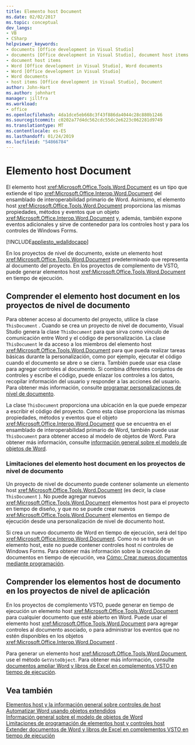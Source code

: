 ```yaml
---
title: Elemento host Document
ms.date: 02/02/2017
ms.topic: conceptual
dev_langs:
- VB
- CSharp
helpviewer_keywords:
- documents [Office development in Visual Studio]
- documents [Office development in Visual Studio], document host items
- document host items
- Word [Office development in Visual Studio], Word documents
- Word [Office development in Visual Studio]
- Word documents
- host items [Office development in Visual Studio], Document
author: John-Hart
ms.author: johnhart
manager: jillfra
ms.workload:
- office
ms.openlocfilehash: 4da1dce5eb668c3f43f886da4044c28c880b1246
ms.sourcegitcommit: c0202a77d4dc562cdc55dc2e6223c062281d9749
ms.translationtype: MT
ms.contentlocale: es-ES
ms.lasthandoff: 01/24/2019
ms.locfileid: "54866784"
---
```

# <a name="document-host-item"></a>Elemento host Document
  El elemento host <xref:Microsoft.Office.Tools.Word.Document> es un tipo que extiende el tipo <xref:Microsoft.Office.Interop.Word.Document> del ensamblado de interoperabilidad primario de Word. Asimismo, el elemento host <xref:Microsoft.Office.Tools.Word.Document> proporciona las mismas propiedades, métodos y eventos que un objeto <xref:Microsoft.Office.Interop.Word.Document> y, además, también expone eventos adicionales y sirve de contenedor para los controles host y para los controles de Windows Forms.  
  
 [!INCLUDE[appliesto_wdalldocapp](../vsto/includes/appliesto-wdalldocapp-md.md)]  
  
 En los proyectos de nivel de documento, existe un elemento host <xref:Microsoft.Office.Tools.Word.Document> predeterminado que representa al documento del proyecto. En los proyectos de complemento de VSTO, puede generar elementos host <xref:Microsoft.Office.Tools.Word.Document> en tiempo de ejecución.  
  
## <a name="understand-the-document-host-item-in-document-level-projects"></a>Comprender el elemento host document en los proyectos de nivel de documento  
 Para obtener acceso al documento del proyecto, utilice la clase `ThisDocument` . Cuando se crea un proyecto de nivel de documento, Visual Studio genera la clase `ThisDocument` para que sirva como vínculo de comunicación entre Word y el código de personalización. La clase `ThisDocument` le da acceso a los miembros del elemento host <xref:Microsoft.Office.Tools.Word.Document> para que pueda realizar tareas básicas durante la personalización, como por ejemplo, ejecutar el código cuando el documento se abre o se cierra. También puede usar esa clase para agregar controles al documento. Si combina diferentes conjuntos de controles y escribe el código, puede enlazar los controles a los datos, recopilar información del usuario y responder a las acciones del usuario. Para obtener más información, consulte [programar personalizaciones de nivel de documento](../vsto/programming-document-level-customizations.md).  
  
 La clase `ThisDocument` proporciona una ubicación en la que puede empezar a escribir el código del proyecto. Como esta clase proporciona las mismas propiedades, métodos y eventos que el objeto <xref:Microsoft.Office.Interop.Word.Document> que se encuentra en el ensamblado de interoperabilidad primario de Word, también puede usar `ThisDocument` para obtener acceso al modelo de objetos de Word. Para obtener más información, consulte [información general sobre el modelo de objetos de Word](../vsto/word-object-model-overview.md).  
  
### <a name="limitations-of-the-document-host-item-in-document-level-projects"></a>Limitaciones del elemento host document en los proyectos de nivel de documento  
 Un proyecto de nivel de documento puede contener solamente un elemento host <xref:Microsoft.Office.Tools.Word.Document> (es decir, la clase `ThisDocument` ). No puede agregar nuevos <xref:Microsoft.Office.Tools.Word.Document> elementos host para el proyecto en tiempo de diseño, y que no se puede crear nuevos <xref:Microsoft.Office.Tools.Word.Document> elementos en tiempo de ejecución desde una personalización de nivel de documento host.  
  
 Si crea un nuevo documento de Word en tiempo de ejecución, será del tipo <xref:Microsoft.Office.Interop.Word.Document>. Como no se trata de un elemento host, este no puede contener controles host ni controles de Windows Forms. Para obtener más información sobre la creación de documentos en tiempo de ejecución, vea [Cómo: Crear nuevos documentos mediante programación](../vsto/how-to-programmatically-create-new-documents.md).  
  
## <a name="understand-document-host-items-in-application-level-projects"></a>Comprender los elementos host de documento en los proyectos de nivel de aplicación  
 En los proyectos de complemento VSTO, puede generar en tiempo de ejecución un elemento host <xref:Microsoft.Office.Tools.Word.Document> para cualquier documento que esté abierto en Word. Puede usar el elemento host <xref:Microsoft.Office.Tools.Word.Document> para agregar controles al documento asociado, o para administrar los eventos que no estén disponibles en los objetos <xref:Microsoft.Office.Interop.Word.Document> .  
  
 Para generar un elemento host <xref:Microsoft.Office.Tools.Word.Document>, use el método `GetVstoObject`. Para obtener más información, consulte [documentos ampliar Word y libros de Excel en complementos VSTO en tiempo de ejecución](../vsto/extending-word-documents-and-excel-workbooks-in-vsto-add-ins-at-run-time.md).  
  
## <a name="see-also"></a>Vea también  
 [Elementos host y la información general sobre controles de host](../vsto/host-items-and-host-controls-overview.md)   
 [Automatizar Word usando objetos extendidos](../vsto/automating-word-by-using-extended-objects.md)   
 [Información general sobre el modelo de objetos de Word](../vsto/word-object-model-overview.md)   
 [Limitaciones de programación de elementos host y controles host](../vsto/programmatic-limitations-of-host-items-and-host-controls.md)   
 [Extender documentos de Word y libros de Excel en complementos VSTO en tiempo de ejecución](../vsto/extending-word-documents-and-excel-workbooks-in-vsto-add-ins-at-run-time.md)  
